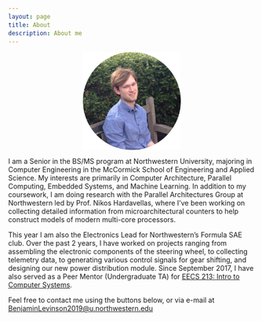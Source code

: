 ```yaml
---
layout: page
title: About
description: About me
---
```


<figure>
<img alt="profile" style="width:200px; height:200px; display: block;
    margin-left: auto;
    margin-right: auto;" src="/resources/images/about/profile.png"/>
</figure>


 I am a Senior in the BS/MS program at Northwestern University, majoring in Computer Engineering in the McCormick School of Engineering and Applied Science. My interests are primarily in Computer Architecture, Parallel Computing, Embedded Systems, and Machine Learning. In addition to my coursework, I am doing research with the Parallel Architectures Group at Northwestern led by Prof. Nikos Hardavellas, where I’ve been working on collecting detailed information from microarchitectural counters to help construct models of modern multi-core processors.

This year I am also the Electronics Lead for Northwestern’s Formula SAE club. Over the past 2 years, I have worked on projects ranging from assembling the electronic components of the steering wheel, to collecting telemetry data, to generating various control signals for gear shifting, and designing our new power distribution module. Since September 2017, I have also served as a Peer Mentor (Undergraduate TA) for [EECS 213: Intro to Computer Systems](https://www.mccormick.northwestern.edu/eecs/courses/descriptions/213-21.html).

Feel free to contact me using the buttons below, or via e-mail at BenjaminLevinson2019@u.northwestern.edu
